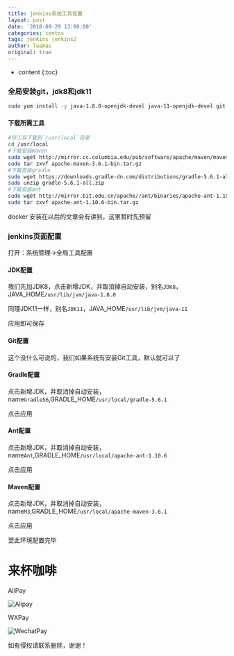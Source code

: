 ```yaml
---
title: jenkins系统工具设置
layout: post
date: '2018-09-29 13:00:00'
categories: centos
tags: jenkins jenkins2
author: luamas
original: true
---
```


* content
{:toc}


### 全局安装git，jdk8和jdk11
```bash
sudo yum install -y java-1.8.0-openjdk-devel java-11-openjdk-devel git unzip
```




#### 下载所需工具
```bash
#将工具下载到`/usr/local`目录
cd /usr/local
#下载安装maven
sudo wget http://mirror.cc.columbia.edu/pub/software/apache/maven/maven-3/3.6.1/binaries/apache-maven-3.6.1-bin.tar.gz
sudo tar zxvf apache-maven-3.6.1-bin.tar.gz
#下载安装gradle
sudo wget https://downloads.gradle-dn.com/distributions/gradle-5.6.1-all.zip
sudo unzip gradle-5.6.1-all.zip
#下载安装ant
sudo wget http://mirror.bit.edu.cn/apache//ant/binaries/apache-ant-1.10.6-bin.tar.gz
sudo tar zxvf apache-ant-1.10.6-bin.tar.gz
```


docker 安装在以后的文章会有讲到，这里暂时先预留

### jenkins页面配置

打开：系统管理->全局工具配置

#### JDK配置

我们先加JDK8，点击新增JDK，并取消掉自动安装，别名`JDK8`，JAVA_HOME`/usr/lib/jvm/java-1.8.0`

同理JDK11一样，别名`JDK11`，JAVA_HOME`/usr/lib/jvm/java-11`

应用即可保存

#### Git配置

这个没什么可说的，我们如果系统有安装Git工具，默认就可以了

#### Gradle配置

点击新增JDK，并取消掉自动安装，name`Gradle56`,GRADLE_HOME`/usr/local/gradle-5.6.1`

点击应用

#### Ant配置

点击新增JDK，并取消掉自动安装，name`Ant`,GRADLE_HOME`/usr/local/apache-ant-1.10.6`

点击应用

#### Maven配置

点击新增JDK，并取消掉自动安装，name`M3`,GRADLE_HOME`/usr/local/apache-maven-3.6.1`

点击应用


至此环境配置完毕

# 来杯咖啡

AliPay

![Alipay](http://blog.luamas.com/images/aliPay.jpg)

WXPay

![WechatPay](http://blog.luamas.com/images/wechatPay.jpg)



如有侵权请联系删除，谢谢！

